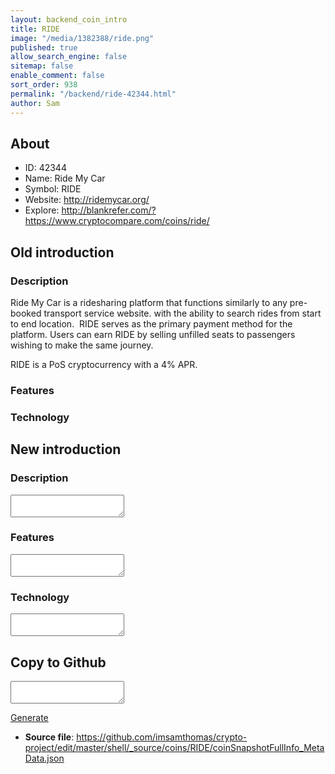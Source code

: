 ```yaml
---
layout: backend_coin_intro
title: RIDE
image: "/media/1382388/ride.png"
published: true
allow_search_engine: false
sitemap: false
enable_comment: false
sort_order: 938
permalink: "/backend/ride-42344.html"
author: Sam
---
```


## About

- ID: 42344
- Name: Ride My Car
- Symbol: RIDE
- Website: http://ridemycar.org/
- Explore: http://blankrefer.com/?https://www.cryptocompare.com/coins/ride/


## Old introduction

### Description

<p>Ride My Car is a ridesharing platform that functions similarly to any pre-booked transport service website. with the ability to search rides from start to end location.  RIDE serves as the primary payment method for the platform. Users can earn RIDE by selling unfilled seats to passengers wishing to make the same journey.</p><p>RIDE is a PoS cryptocurrency with a 4% APR.</p>

### Features


### Technology




## New introduction


### Description
<textarea id="meta_description" name="description"></textarea>

### Features
<textarea id="meta_features" name="features"></textarea>

### Technology
<textarea id="meta_technology" name="technology"></textarea>


## Copy to Github

<textarea id="coinsnapshotfullinfo_metadata"></textarea>

<a href="#gen" onclick="generateMetaDatJson()">Generate</a>

- **Source file**: <a href="https://github.com/imsamthomas/crypto-project/edit/master/shell/_source/coins/RIDE/coinSnapshotFullInfo_MetaData.json">https://github.com/imsamthomas/crypto-project/edit/master/shell/_source/coins/RIDE/coinSnapshotFullInfo_MetaData.json</a>

